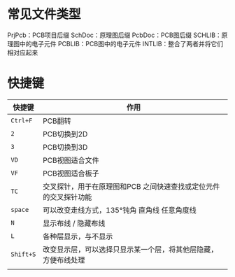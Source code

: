 # 常见文件类型

PrjPcb：PCB项目后缀
SchDoc：原理图后缀
PcbDoc：PCB图后缀
SCHLIB：原理图中的电子元件
PCBLIB：PCB图中的电子元件
INTLIB：整合了两者并将它们相对应起来


# 快捷键












| 快捷键       | 作用                                 |
| --------- | ---------------------------------- |
| `Ctrl+F`  | PCB翻转                              |
| `2`       | PCB切换到2D                           |
| `3`       | PCB切换到3D                           |
| `VD`      | PCB视图适合文件                          |
| `VF`      | PCB视图适合板子                          |
| `TC`      | 交叉探针，用于在原理图和PCB 之间快速查找或定位元件的交叉探针功能 |
| `space`   | 可以改变走线方式，135°钝角 直角线 任意角度线          |
| `N`       | 显示布线 / 隐藏布线                        |
| `L`       | 各种层显示，与不显示                         |
| `Shift+S` | 改变显示层，可以选择只显示某一个层，将其他层隐藏，方便布线处理    |
|           |                                    |
